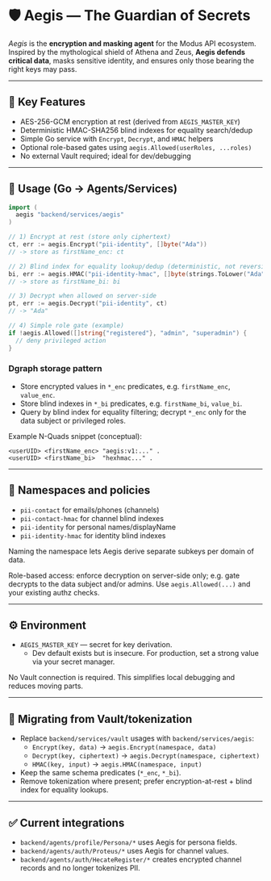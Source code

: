 # 🛡️ Aegis — The Guardian of Secrets

_Aegis_ is the **encryption and masking agent** for the Modus API ecosystem. Inspired by the mythological shield of Athena and Zeus, **Aegis defends critical data**, masks sensitive identity, and ensures only those bearing the right keys may pass.

---

## 🔐 Key Features

- AES-256-GCM encryption at rest (derived from `AEGIS_MASTER_KEY`)
- Deterministic HMAC-SHA256 blind indexes for equality search/dedup
- Simple Go service with `Encrypt`, `Decrypt`, and `HMAC` helpers
- Optional role-based gates using `aegis.Allowed(userRoles, ...roles)`
- No external Vault required; ideal for dev/debugging

---

## 🧰 Usage (Go → Agents/Services)

```go
import (
  aegis "backend/services/aegis"
)

// 1) Encrypt at rest (store only ciphertext)
ct, err := aegis.Encrypt("pii-identity", []byte("Ada"))
// -> store as firstName_enc: ct

// 2) Blind index for equality lookup/dedup (deterministic, not reversible)
bi, err := aegis.HMAC("pii-identity-hmac", []byte(strings.ToLower("Ada")))
// -> store as firstName_bi: bi

// 3) Decrypt when allowed on server-side
pt, err := aegis.Decrypt("pii-identity", ct)
// -> "Ada"

// 4) Simple role gate (example)
if !aegis.Allowed([]string{"registered"}, "admin", "superadmin") {
  // deny privileged action
}
```

### Dgraph storage pattern

- Store encrypted values in `*_enc` predicates, e.g. `firstName_enc`, `value_enc`.
- Store blind indexes in `*_bi` predicates, e.g. `firstName_bi`, `value_bi`.
- Query by blind index for equality filtering; decrypt `*_enc` only for the data subject or privileged roles.

Example N-Quads snippet (conceptual):

```
<userUID> <firstName_enc> "aegis:v1:..." .
<userUID> <firstName_bi>  "hexhmac..." .
```

---

## 🧭 Namespaces and policies

- `pii-contact` for emails/phones (channels)
- `pii-contact-hmac` for channel blind indexes
- `pii-identity` for personal names/displayName
- `pii-identity-hmac` for identity blind indexes

Naming the namespace lets Aegis derive separate subkeys per domain of data.

Role-based access: enforce decryption on server-side only; e.g. gate decrypts to the data subject and/or admins. Use `aegis.Allowed(...)` and your existing authz checks.

---

## ⚙️ Environment

- `AEGIS_MASTER_KEY` — secret for key derivation.
  - Dev default exists but is insecure. For production, set a strong value via your secret manager.

No Vault connection is required. This simplifies local debugging and reduces moving parts.

---

## 🔄 Migrating from Vault/tokenization

- Replace `backend/services/vault` usages with `backend/services/aegis`:
  - `Encrypt(key, data)` → `aegis.Encrypt(namespace, data)`
  - `Decrypt(key, ciphertext)` → `aegis.Decrypt(namespace, ciphertext)`
  - `HMAC(key, input)` → `aegis.HMAC(namespace, input)`
- Keep the same schema predicates (`*_enc`, `*_bi`).
- Remove tokenization where present; prefer encryption-at-rest + blind index for equality lookups.

---

## ✅ Current integrations

- `backend/agents/profile/Persona/*` uses Aegis for persona fields.
- `backend/agents/auth/Proteus/*` uses Aegis for channel values.
- `backend/agents/auth/HecateRegister/*` creates encrypted channel records and no longer tokenizes PII.
